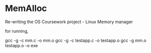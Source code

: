 # MemAlloc

Re-writing the OS Coursework project - Linux Memory manager

for running,

gcc -g -c mm.c -o mm.o
gcc -g -c testapp.c -o testapp.o
gcc -g mm.o testapp.o -o exe